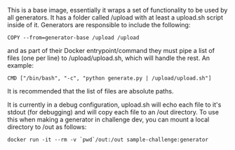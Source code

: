 This is a base image, essentially it wraps a set of functionality to be 
used by all generators. It has a folder called /upload with at least a upload.sh
script inside of it. Generators are responsible to include the following:

    COPY --from=generator-base /upload /upload

and as part of their Docker entrypoint/command they must pipe a list of files
(one per line) to /upload/upload.sh, which will handle the rest. An example:

    CMD ["/bin/bash", "-c", "python generate.py | /upload/upload.sh"]

It is recommended that the list of files are absolute paths.

It is currently in a debug configuration, upload.sh will echo each file to 
it's stdout (for debugging) and will copy each file to an /out directory. 
To use this when making a generator in challenge dev, you can mount a local 
directory to /out as follows:
    
    docker run -it --rm -v `pwd`/out:/out sample-challenge:generator